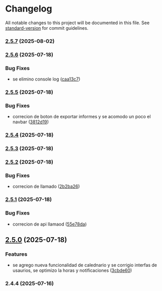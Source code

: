 # Changelog

All notable changes to this project will be documented in this file. See [standard-version](https://github.com/conventional-changelog/standard-version) for commit guidelines.

### [2.5.7](https://github.com/JuniorArias02/departamento_sistemasIPS/compare/v2.5.6...v2.5.7) (2025-08-02)

### [2.5.6](https://github.com/JuniorArias02/formurioMedico/compare/v2.5.5...v2.5.6) (2025-07-18)


### Bug Fixes

* se elimino console log ([caa13c7](https://github.com/JuniorArias02/formurioMedico/commit/caa13c74c4ca3984a90209db0bc8e87bb7fb2e5e))

### [2.5.5](https://github.com/JuniorArias02/formurioMedico/compare/v2.5.4...v2.5.5) (2025-07-18)


### Bug Fixes

* correcion de boton de exportar informes y se acomodo un poco el navbar ([3812d19](https://github.com/JuniorArias02/formurioMedico/commit/3812d1944e47f857b9f669d1e1e029a2651afa63))

### [2.5.4](https://github.com/JuniorArias02/formurioMedico/compare/v2.5.3...v2.5.4) (2025-07-18)

### [2.5.3](https://github.com/JuniorArias02/formurioMedico/compare/v2.5.2...v2.5.3) (2025-07-18)

### [2.5.2](https://github.com/JuniorArias02/formurioMedico/compare/v2.5.1...v2.5.2) (2025-07-18)


### Bug Fixes

* correcion de llamado ([2b2ba26](https://github.com/JuniorArias02/formurioMedico/commit/2b2ba26852ad13ffc5e6830d0c3c5e642655588c))

### [2.5.1](https://github.com/JuniorArias02/formurioMedico/compare/v2.5.0...v2.5.1) (2025-07-18)


### Bug Fixes

* correcion de api llamaod ([55e78da](https://github.com/JuniorArias02/formurioMedico/commit/55e78da6d33195f415a2761bcecd9296888b146b))

## [2.5.0](https://github.com/JuniorArias02/formurioMedico/compare/v2.4.4...v2.5.0) (2025-07-18)


### Features

* se agrego nueva funcionalidad de calednario y se corrigio interfas de usaurios,  se optimizo la horas y notificaciones ([3cbde60](https://github.com/JuniorArias02/formurioMedico/commit/3cbde60ed6f9d1da5cd109e76186ef0cc7dd7ab4))

### 2.4.4 (2025-07-16)
